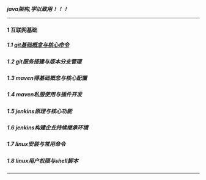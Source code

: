 ***java架构,学以致用！！！***

---
#### 1 互联网基础
##### 1.1 [git基础概念与核心命令](https://github.com/XiaLiangYong/java-architect/blob/master/tools/git/git-base.md) 
##### 1.2 git服务搭建与版本分支管理
##### 1.3 maven得基础概念与核心配置
##### 1.4 maven私服使用与插件开发
##### 1.5 jenkins原理与核心功能
##### 1.6 jenkins构建企业持续继承环境
##### 1.7 linux安装与常用命令
##### 1.8 linux用户权限与shell脚本

---
